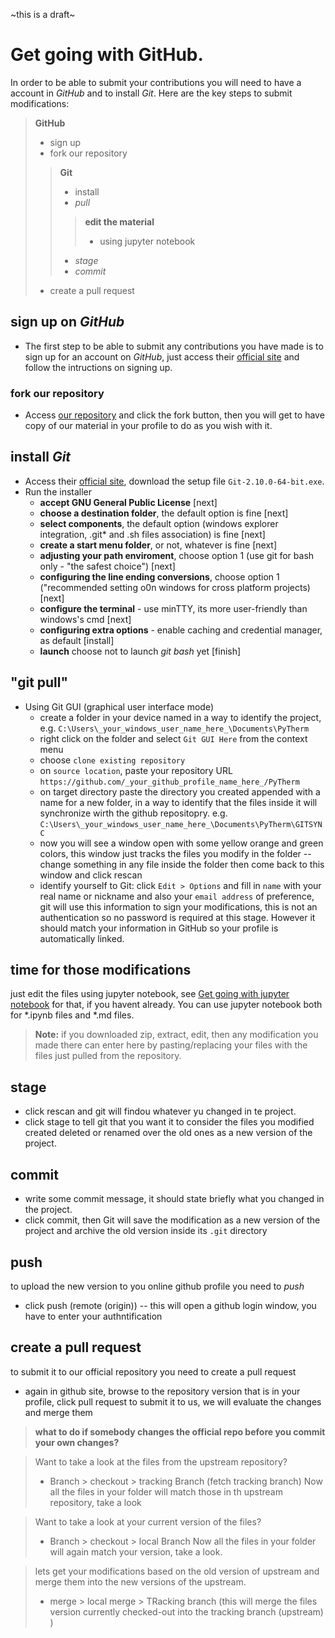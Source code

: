 ~this is a draft~

Get going with GitHub.
==
In order to be able to submit your contributions you will need to have a account in *GitHub* and to install *Git*. Here are the key steps to submit modifications:

>**GitHub**
>- sign up
>- fork our repository
>
>> **Git**
>>- install
>>- *pull*
>>
>>> **edit the material**
>>>- using jupyter notebook
>>
>>- *stage*
>>- *commit*
>- create a pull request

## sign up on *GitHub*

* The first step to be able to submit any contributions you have made is to sign up for an account on *GitHub*, just access their [official site](https://github.com) and follow the intructions on signing up.

### fork our repository

* Access [our repository](https://github.com/iurisegtovich/PyTherm) and click the fork button, then you will get to have copy of our material in your profile to do as you wish with it.

## install *Git*

* Access their [official site](https://git-scm.com/), download the setup file `Git-2.10.0-64-bit.exe`.
* Run the installer
	* **accept GNU General Public License** [next]
	* **choose a destination folder**, the default option is fine [next]
	* **select components**, the default option (windows explorer integration, .git* and .sh files association) is fine  [next]
	* **create a start menu folder**, or not, whatever is fine [next]
	* **adjusting your path enviroment**, choose option 1 (use git for bash only - "the safest choice") [next]
	* **configuring the line ending conversions**, choose option 1 ("recommended setting o0n windows for cross platform projects) [next]
	* **configure the terminal** - use minTTY, its more user-friendly than windows's cmd [next]
	* **configuring extra options** - enable caching and credential manager, as default [install]
	* **launch** choose not to launch *git bash* yet [finish]

## "git pull"

* Using Git GUI (graphical user interface mode)
	* create a folder in your device named in a  way to identify the project, e.g. `C:\Users\_your_windows_user_name_here_\Documents\PyTherm`
	* right click on the folder and select `Git GUI Here` from the context menu
	* choose `clone existing repository`
	* on `source location`, paste your repository URL `https://github.com/_your_github_profile_name_here_/PyTherm`
	* on target directory paste the directory you created appended with a name for a new folder, in a way to identify that the files inside it will synchronize wirth the github repositopry. e.g. `C:\Users\_your_windows_user_name_here_\Documents\PyTherm\GITSYNC`
	* now you will see a window open with some yellow orange and green colors, this window just tracks the files you modify in the folder -- change something in any file inside the folder then come back to this window and click rescan
	* identify yourself to Git: click `Edit > Options` and fill in `name` with your real name or nickname and also your `email address` of preference, git will use this information to sign your modifications, this is not an authentication so no password is required at this stage. However it should match your information in GitHub so your profile is automatically linked.

## time for those modifications

just edit the files using jupyter notebook, see [Get going with jupyter notebook](https://github.com/iurisegtovich/PyTherm/blob/master/Getting_started/Get_going_with_Windows/1_Get_going_with_Jupyter_notebook.md)  for that, if you havent already. You can use jupyter notebook both for \*.ipynb files and \*.md files.

> **Note:**  if you downloaded zip, extract, edit, then any modification you made there can enter here by pasting/replacing your files with the files just pulled from the repository.


## stage
* click rescan and git will findou whatever yu changed in te project.
* click stage to tell git that you want it to consider the files you modified created deleted or renamed over the old ones as a new version of the project.

## commit
* write some commit message, it should state briefly what you changed in the project.
* click commit, then Git will save the modification as a new version of the project and archive the old version inside its `.git` directory

## push

to upload the new version to you online github profile you need to *push*
* click push (remote (origin)) -- this will open a github login window, you have to enter your authntification


## create a pull request
to submit it to our official repository you need to create a pull request
* again in github site, browse to the repository version that is in your profile, click pull request to submit it to us, we will evaluate the changes and merge them

> **what to do if somebody changes the official repo before you commit your own changes?**

> Want to take a look at the files from the upstream repository?
>- Branch > checkout > tracking Branch (fetch tracking branch)
Now all the files in your folder will match those in th upstream repository, take a look

> Want to take a look at your current  version of the files?
>- Branch > checkout > local Branch
Now all the files in your folder will again match your version, take a look.

> lets get your modifications based on the old version of upstream and merge them into the new versions of the upstream.
>- merge > local merge > TRacking branch (this will merge the files version currently checked-out into the tracking branch (upstream) )
